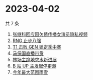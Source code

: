 # 2023-04-02

共 7 条

<!-- BEGIN ZHIHUSEARCH -->
<!-- 最后更新时间 Sun Apr 02 2023 14:14:10 GMT+0800 (China Standard Time) -->
1. [张继科回应因欠债传播女演员隐私视频](https://www.zhihu.com/search?q=张继科回应因欠债传播女演员隐私视频)
1. [RNG 止步八强](https://www.zhihu.com/search?q=RNG%20止步八强)
1. [T1 击败 GEN 锁定季中赛](https://www.zhihu.com/search?q=T1%20击败%20GEN%20锁定季中赛)
1. [马保国直播带货](https://www.zhihu.com/search?q=马保国直播带货)
1. [林场主跪地求水新进展](https://www.zhihu.com/search?q=林场主跪地求水新进展)
1. [B 站 UP 主发起停更潮 ](https://www.zhihu.com/search?q=B%20站%20UP%20主发起停更潮%20)
1. [今年最大范围雨雪](https://www.zhihu.com/search?q=今年最大范围雨雪)
<!-- END ZHIHUSEARCH -->
